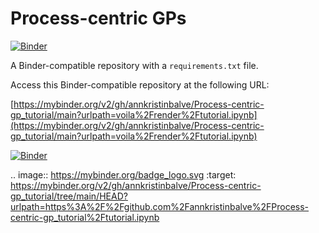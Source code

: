# Process-centric GPs

[![Binder](http://mybinder.org/badge_logo.svg)](https://github.com/annkristinbalve/Process-centric-gp_tutorial)

A Binder-compatible repository with a `requirements.txt` file.

Access this Binder-compatible repository at the following URL:

[https://mybinder.org/v2/gh/annkristinbalve/Process-centric-gp_tutorial/main?urlpath=voila%2Frender%2Ftutorial.ipynb](https://mybinder.org/v2/gh/annkristinbalve/Process-centric-gp_tutorial/main?urlpath=voila%2Frender%2Ftutorial.ipynb)


[![Binder](https://mybinder.org/badge_logo.svg)](https://mybinder.org/v2/gh/annkristinbalve/Process-centric-gp_tutorial/tree/main/HEAD?labpath=https%3A%2F%2Fgithub.com%2Fannkristinbalve%2FProcess-centric-gp_tutorial%2Fgp_tutorial)


.. image:: https://mybinder.org/badge_logo.svg
 :target: https://mybinder.org/v2/gh/annkristinbalve/Process-centric-gp_tutorial/tree/main/HEAD?urlpath=https%3A%2F%2Fgithub.com%2Fannkristinbalve%2FProcess-centric-gp_tutorial%2Ftutorial.ipynb
